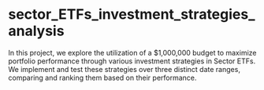 # sector_ETFs_investment_strategies_analysis
In this project, we explore the utilization of a $1,000,000 budget to maximize portfolio performance through various investment strategies in Sector ETFs. We implement and test these strategies over three distinct date ranges, comparing and ranking them based on their performance.
